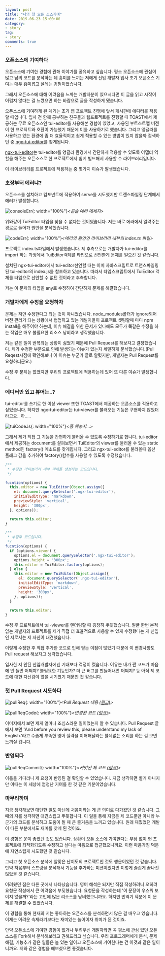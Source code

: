 ```yaml
---
layout: post
title: "나의 첫 오픈 소스기여"
date: 2019-06-23 15:00:00
category:
- story
tag:
- story
comments: true
---
```


### 오픈소스에 기여하다
오픈소스에 기여한 경험에 관해 이야기를 공유하고 싶습니다. 평소 오픈소스에 관심이 많고 남의 코드를 분석하는 데 흥미를 느끼는 저에게 신입 개발자 입사 초기 오픈소스 기여는 매우 흥미롭고 설레는 경험이었습니다.

그래서 오픈소스에 대해 어려움을 느끼는 개발자분이 있으시다면 이 글을 읽고 시작이 어렵지 않다는 걸 느꼈으면 하는 바람으로 글을 작성하게 됐습니다.

오픈소스에 기여하게 된 계기는 초기 웹 프로젝트 진행에 앞서 게시판에 에디터를 적용할 때입니다. 입사 전 함께 공부하는 친구들과 웹프로젝트를 진행할 때 TOAST에서 제공하는 무료 오픈소스인 tui-editor를 사용해본 경험이 있었고, 사용된 부트스트랩 버전이 현 프로젝트와 호환이 가능했기 때문에 이를 사용하기로 했습니다. 그리고 앵귤러를 사용하고 있는 환경에 좀 더 효율적이고 쉽게 적용할 수 있는 방법이 있지 않을까 검색하던 중 [ngx-tui-editor](https://github.com/tylernhoward/ngx-tui-editor)를 찾게됩니다.

[ngx-tui-editor](https://github.com/tylernhoward/ngx-tui-editor)는 tui-editor를 앵귤러 환경에서 간단하게 적용할 수 있도록 어댑터 역할을 해주는 오픈소스로 현 프로젝트에서 쉽게 빌드해서 사용할 수 라이브러리입니다.  

이 라이브러리를 프로젝트에 적용하는 중 몇가지 이슈가 발생했습니다. 

### 초장부터 에러냐?
오픈소스를 설치하고 컴포넌트에 적용하여 serve를 시도했지만 트랜스파일링 단계에서 에러가 발생합니다.

![consoleErr](/assets/images/post/ngx-error.png){: width="100%"}*\<콘솔 에러 메세지\>*

위와같이 TuiEditor 타입을 찾을 수 없다는 것이였습니다. 저는 바로 에러에서 알려주는 경로로 들어가 원인을 분석했습니다. 

![codeErr](/assets/images/post/ngx-code.png){: width="100%"}*\<에러의 원인인 라이브러리 내부의 index.ts 파일\>*

프로젝트 index.ts파일에서 발생했습니다. 제 추측으로는 개발자가 tui-editor를 import 하는 과정에서 TuiEditor객체를 타입으로 선언한게 문제를 일으킨 것 같습니다. 

설치된 ngx-tui-editor에서 tui-editor선언할 때는 이미 자바스크립트로 트랜스파일링된 tui-editor의 index.js를 참조하고 있습니다. 따라서 타입스크립트에서 TuiEditor 객체를 타입으로 선언할 수 없던 것이라고 추측합니다. 

저는 이 문제의 타입을 any로 수정하여 간단하게 문제를 해결했습니다.

### 개발자에게 수정을 요청하자
문제는 저만 수정한다고 되는 것이 아니었습니다. node_modules폴더가 ignore되어 버전 관리가 되는 상황에서 협업하고 있는 개발자들이 프로젝트 셋팅할때 마다 npm install을 해주어야 하는데, 이슈 해결을 위한 문서가 있다해도 모두가 똑같은 수정을 하는 작업은 매우 불필요한 리소스 낭비라고 생각했습니다.

저는 같은 일이 반복되는 상황이 싫었기 때문에 Pull Request를 해보자고 결정했습니다. 제가 수정한 부분으로 인해 발생되는 이슈가 있는지 세밀하게 분석했습니다.(Pull Reqest시점에 확인해보니 이 이슈는 누군가 글로 알렸지만, 개발자는 Pull Request를 요청하더군요.)

수정 후 문제는 없었지만 우리의 프로젝트에 적용하는데 있어 또 다른 이슈가 발생합니다.

### 에디터만 있고 뷰어는..?
tui-editor를 쓰기로 한 이상 viewer 또한 TOAST에서 제공하는 오픈소스를 적용하고 싶었습니다. 하지만 ngx-tui-editor는 tui-viewer를 불러오는 기능은 구현하지 않았더라고요.. 하.....


![tuiCodeJs](/assets/images/post/crying.jpg){: width="100%"}*\<좀 해놓지...\>*


그래서 제가 직접 그 기능을 간편하게 불러올 수 있도록 수정하기로 합니다. tui-editor에서 제공하는 document를 살펴보면서 TuiEditor의 viewer를 불러올 수 있는 static method인 factory() 메소드를 찾게됩니다. 그리고 ngx-tui-editor를 불러올때 옵션 플래그 값을 추가하여 factory()함수를 사용할 수 있도록 수정했습니다.  


```javascript
/**
 * 수정전 라이브러리 내부 객체를 생성하는 코드입니다.
 */

fucntion(options) {
  this.editor = new TuiEditor(Object.assign({
    el: document.querySelector('.ngx-tui-editor'),
    initialEditType: 'markdown',
    previewStyle: 'vertical',
    height: '300px',
  }, options));

  return this.editor;
}
```

```javascript
/**
 * 수정후 코드입니다.
 */
fucntion(options) {
  if (options.viewer) {
    options.el = document.querySelector('.ngx-tui-editor');
    options.height = '300px';
    this.editor = TuiEditor.factory(options);
  } else {
    this.editor = new TuiEditor(Object.assign({
      el: document.querySelector('.ngx-tui-editor'),
      initialEditType: 'markdown',
      previewStyle: 'vertical',
      height: '300px',
    }, options));
  }
  
  return this.editor;
}
```

수정 후 프로젝트에서 tui-viewer를 렌더링할 때 굉장히 뿌듯했습니다. 얼굴 한번 본적 없는 개발자의 프로젝트를 제가 직접 더 효율적으로 사용할 수 있게 수정했다는 게 신입인 저로서는 제 자신이 대견했습니다. 

이렇게 수정한 후 직접 추가한 코드로 인해 얻는 이점이 많았기 때문에 이 변경사항도 Pull request 해보자고 생각했습니다. 

입사한 지 안된 신입개발자에겐 기대보다 걱정이 컸습니다. 이유는 내가 짠 코드가 마음에 안 들면 어쩌지? 불필요한 기능인가? 더 큰 버그를 만들어내면 어쩌지? 등 아직 제 코드에 대한 자신감이 없을 시기였기 때문인 것 같습니다. 

### 첫 Pull Request 시도하다
![pullReq](/assets/images/post/pull-req.png){: width="100%"}*\<Pull Request 내용 [(링크)](https://github.com/tylernhoward/ngx-tui-editor/pull/9)\>*


![pullReqCode](/assets/images/post/pull-req-code-change.png){: width="100%"}*\<변경된 코드 [(링크)](https://github.com/tylernhoward/ngx-tui-editor/commit/b2947794388eefed7080847b7bc013944b4e85e0)\>*

이미지에서 보면 제게 얼마나 조심스러운 일이었는지 알 수 있습니다. Pull Request 글에서 보면 'And before you review this, please understand my lack of English.'라고 수줍게 부족한 영어 실력을 이해해달라는 쓸데없는 소리를 하는 걸 보면 느끼실 겁니다.

### 반영되다
![pullReqCommit](/assets/images/post/pull-req-commit-img.png){: width="100%"}*\<커밋된 제 코드 [(링크)](https://github.com/tylernhoward/ngx-tui-editor/commits/master)\>*

이틀을 기다리니 제 요청이 반영된 걸 확인할 수 있었습니다. 지금 생각하면 별거 아니지만 이때는 이 세상에 엄청난 기여를 한 것 같은 기분이었습니다.

### 마무리하며
지금 생각해보면 대단한 일도 아닌데 처음이라는 게 큰 의미로 다가왔던 것 같습니다. 그때의 저를 생각하면 대견스럽고 뿌듯합니다. 이 일을 통해 지금은 제 코드뿐만 아니라 누군가의 코드를 분석하고 도움이 될 때 큰 즐거움을 느끼고 있습니다. 원래 재밌었던 개발이 다른 부분에서도 재미를 찾게 된 것이죠.

이 경험은 운이 좋았던 것도 있습니다. 상황이 오픈 소스에 기여한다는 부담 없이 현 프로젝트에 최적화되도록 수정하고 싶다는 마음으로 접근했으니까요. 이런 마음가짐 덕분에 자연스럽게 시도했던 것 같습니다. 

그리고 첫 오픈소스 분석에 알맞은 난이도의 프로젝트인 것도 행운이었던 것 같습니다. 만약 처음부터 스프링을 분석해서 기능을 추가하는 미션이었다면 이렇게 즐겁게 끝나진 않았을 것 같습니다. 

어려웠던 점은 다른 곳에서 나타났습니다. 영어 해석은 되지만 직접 작성하려니 오히려 요청문 작성에서 큰 어려움에 부딪혔습니다. 요청문을 작성하는데 '이 문장이 우스워 보이지 않을까?'라는 고민에 많은 리소스를 낭비했으니까요. 하지만 번역기 덕분에 이 문제를 해결할 수 있었습니다.

이 경험을 통해 현재의 저는 좋아하는 오픈소스를 분석하면서 많은 걸 배우고 있습니다. 이제는 어려운 숙제라기보다는 재미있는 놀이이자 취미가 된 것이죠.

만약 오픈소스에 기여한 경험이 없거나 두려우신 개발자라면 꼭 평소에 관심 있던 오픈소스를 Fork해서 분석해보라고 권해드리고 싶습니다. 우리 프로그래머에게 분석, 문제해결, 기능추가 같은 일들은 늘 있는 일이고 오픈소스에 기여한다는 건 이것과 같은 일이니까요. 저와 같은 경험을 해보셨으면 좋겠습니다.
